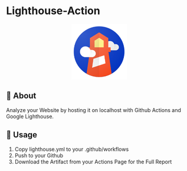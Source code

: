 # Lighthouse-Action

<p align="center">
  <img src="https://raw.githubusercontent.com/GoogleChrome/lighthouse/8b3d7f052b2e64dd857e741d7395647f487697e7/assets/lighthouse-logo.png" alt="Lighthouse logo" height="150">

## :notebook: About
Analyze your Website by hosting it on localhost with Github Actions and Google Lighthouse. 

## :wrench: Usage
1. Copy lighthouse.yml to your .github/workflows
2. Push to your Github
3. Download the Artifact from your Actions Page for the Full Report
